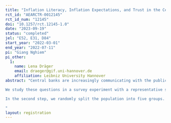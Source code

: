```yaml
---
title: "Inflation Literacy, Inflation Expectations, and Trust in the Central Bank: A Survey Experiment"
rct_id: "AEARCTR-0012145"
rct_id_num: "12145"
doi: "10.1257/rct.12145-1.0"
date: "2023-09-19"
status: "completed"
jel: "E52, E31, D84"
start_year: "2022-03-01"
end_year: "2022-07-11"
pi: "Giang Nghiem"
pi_other:
  1:
    name: Lena Dräger
    email: draeger@gif.uni-hannover.de
    affiliation: Leibniz University Hannover
abstract: "Central banks are increasingly communicating with the public to build trust and to guide and anchor inflation expectations in the population by explaining monetary policy decisions. However, many consumers struggle with understanding the concept of inflation and how monetary policy works. Given this context, would it be possible to improve public literacy about inflation and monetary policy by communicating simple and general information about these topics? And would improving consumers' inflation literacy affect their inflation forecasts and affect the way they incorporate quantitative information into their expectations?
We study these questions in a survey experiment with a representative sample of German consumers, who are randomly subjected to two consecutive information treatments: In the first step, half of the respondents are randomly selected to receive a 1-minute reading text with general non-numerical information about inflation and monetary policy. We then ask all respondents some test questions to measure inflation and financial literacy as well as their point predictions on perceived and expected inflation and the inflation target of the ECB.
In the second step, we randomly split the population into five groups. One group acts as a control group with no further information, while the other groups receive additional numerical information treatments on inflation and monetary policy. We then use probabilistic questions to measure posterior perceived and expected inflation and individual forecast uncertainty. Our survey is completed with questions on trust in the ECB and the Bundesbank. This two-step setup allows us to evaluate, first, the causal effect of the literacy treatment on consumers' literacy, their prior inflation predictions, and their trust in the central bank, and second, to investigate how consumers incorporate the quantitative information treatments into posterior inflation predictions, forecast uncertainty as well as trust and whether there are interaction effects with the literacy treatment.
"
layout: registration
---
```


